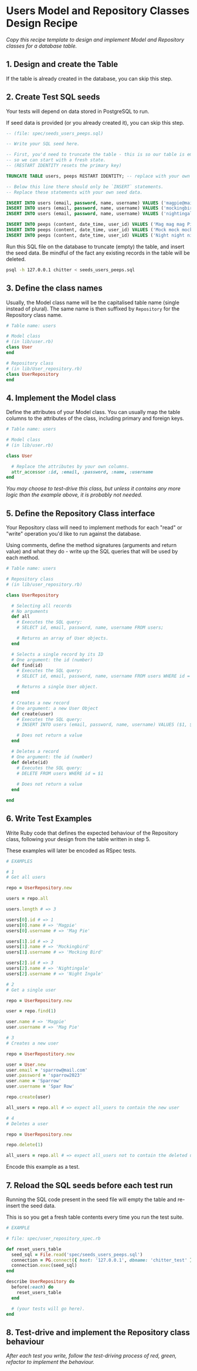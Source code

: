 # Users Model and Repository Classes Design Recipe

_Copy this recipe template to design and implement Model and Repository classes for a database table._

## 1. Design and create the Table

If the table is already created in the database, you can skip this step.

## 2. Create Test SQL seeds

Your tests will depend on data stored in PostgreSQL to run.

If seed data is provided (or you already created it), you can skip this step.

```sql
-- (file: spec/seeds_users_peeps.sql)

-- Write your SQL seed here. 

-- First, you'd need to truncate the table - this is so our table is emptied between each test run,
-- so we can start with a fresh state.
-- (RESTART IDENTITY resets the primary key)

TRUNCATE TABLE users, peeps RESTART IDENTITY; -- replace with your own table name.

-- Below this line there should only be `INSERT` statements.
-- Replace these statements with your own seed data.

INSERT INTO users (email, password, name, username) VALUES ('magpie@mail.com', 'magpie2023', 'Magpie', 'Mag Pie')
INSERT INTO users (email, password, name, username) VALUES ('mockingbird@mail.com', 'mockingbird2023', 'Mockingbird', 'Mocking Bird')
INSERT INTO users (email, password, name, username) VALUES ('nightingale@mail.com', 'nightingale2023', 'Nightingale', 'Night Ingale')

INSERT INTO peeps (content, date_time, user_id) VALUES ('Mag mag mag Pie', '2023-01-08 10:00:00', '1')
INSERT INTO peeps (content, date_time, user_id) VALUES ('Mock mock mock Ingbird', '2023-01-10 13:30:00', '2')
INSERT INTO peeps (content, date_time, user_id) VALUES ('Night night night Ingale', '2023-01-13 18:20:00', '3')

```

Run this SQL file on the database to truncate (empty) the table, and insert the seed data. Be mindful of the fact any existing records in the table will be deleted.

```bash
psql -h 127.0.0.1 chitter < seeds_users_peeps.sql
```

## 3. Define the class names

Usually, the Model class name will be the capitalised table name (single instead of plural). The same name is then suffixed by `Repository` for the Repository class name.

```ruby
# Table name: users

# Model class
# (in lib/user.rb)
class User
end

# Repository class
# (in lib/User_repository.rb)
class UserRepository
end
```

## 4. Implement the Model class

Define the attributes of your Model class. You can usually map the table columns to the attributes of the class, including primary and foreign keys.

```ruby
# Table name: users

# Model class
# (in lib/user.rb)

class User

  # Replace the attributes by your own columns.
  attr_accessor :id, :email, :password, :name, :username
end

```

*You may choose to test-drive this class, but unless it contains any more logic than the example above, it is probably not needed.*

## 5. Define the Repository Class interface

Your Repository class will need to implement methods for each "read" or "write" operation you'd like to run against the database.

Using comments, define the method signatures (arguments and return value) and what they do - write up the SQL queries that will be used by each method.

```ruby
# Table name: users

# Repository class
# (in lib/user_repository.rb)

class UserRepository

  # Selecting all records
  # No arguments
  def all
    # Executes the SQL query:
    # SELECT id, email, password, name, username FROM users;

    # Returns an array of User objects.
  end

  # Selects a single record by its ID
  # One argument: the id (number)
  def find(id)
    # Executes the SQL query:
    # SELECT id, email, password, name, username FROM users WHERE id = $1

    # Returns a single User object.
  end

  # Creates a new record
  # One argument: a new User Object
  def create(user)
    # Executes the SQL query:
    # INSERT INTO users (email, password, name, username) VALUES ($1, $2, $3, $4)

    # Does not return a value
  end

  # Deletes a record
  # One argument: the id (number)
  def delete(id)
    # Executes the SQL query:
    # DELETE FROM users WHERE id = $1
    
    # Does not return a value
  end

end
```

## 6. Write Test Examples

Write Ruby code that defines the expected behaviour of the Repository class, following your design from the table written in step 5.

These examples will later be encoded as RSpec tests.

```ruby
# EXAMPLES

# 1
# Get all users

repo = UserRepository.new

users = repo.all

users.length # => 3

users[0].id # => 1
users[0].name # => 'Magpie'
users[0].username # => 'Mag Pie'

users[1].id # => 2
users[1].name # => 'Mockingbird'
users[1].username # => 'Mocking Bird'

users[2].id # => 3
users[2].name # => 'Nightingale'
users[2].username # => 'Night Ingale'

# 2
# Get a single user

repo = UserRepository.new

user = repo.find(1)

user.name # => 'Magpie'
user.username # => 'Mag Pie'

# 3
# Creates a new user

repo = UserRepostitory.new

user = User.new
user.email = 'sparrow@mail.com'
user.password = 'sparrow2023'
user.name = 'Sparrow'
user.username = 'Spar Row'

repo.create(user)

all_users = repo.all # => expect all_users to contain the new user

# 4
# Deletes a user

repo = UserRepository.new

repo.delete(1)

all_users = repo.all # => expect all_users not to contain the deleted user

```

Encode this example as a test.

## 7. Reload the SQL seeds before each test run

Running the SQL code present in the seed file will empty the table and re-insert the seed data.

This is so you get a fresh table contents every time you run the test suite.

```ruby
# EXAMPLE

# file: spec/user_repository_spec.rb

def reset_users_table
  seed_sql = File.read('spec/seeds_users_peeps.sql')
  connection = PG.connect({ host: '127.0.0.1', dbname: 'chitter_test' })
  connection.exec(seed_sql)
end

describe UserRepository do
  before(:each) do 
    reset_users_table
  end

  # (your tests will go here).
end
```

## 8. Test-drive and implement the Repository class behaviour

_After each test you write, follow the test-driving process of red, green, refactor to implement the behaviour._

